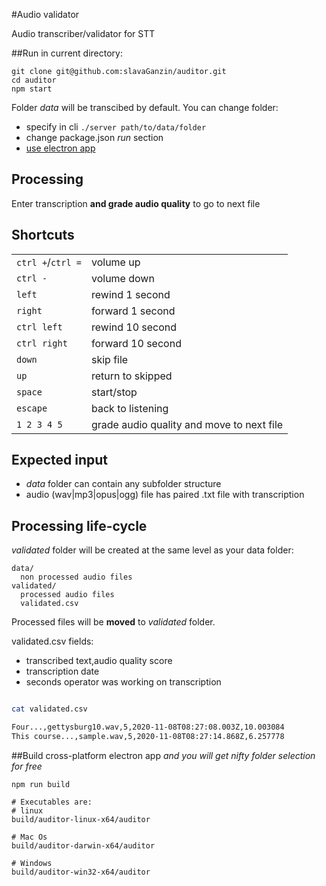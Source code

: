 #Audio validator


Audio transcriber/validator for STT


##Run in current directory:
```
git clone git@github.com:slavaGanzin/auditor.git
cd auditor
npm start
```

Folder *data* will be transcibed by default.
You can change folder:
  - specify in cli `./server path/to/data/folder`
  - change package.json *run* section
  - [use electron app](##build-cross-platform-electron-app)


## Processing
Enter transcription **and grade audio quality** to go to next file


## Shortcuts
|||
|---|---|
`ctrl +`/`ctrl =` | volume up
`ctrl -` | volume down
`left` | rewind 1 second
`right` | forward 1 second
`ctrl left` | rewind 10 second
`ctrl right` | forward 10 second
`down` | skip file
`up` | return to skipped
`space` | start/stop
`escape` | back to listening
`1 2 3 4 5` | grade audio quality and move to next file


## Expected input

- *data* folder can contain any subfolder structure
- audio (wav|mp3|opus|ogg) file has paired .txt file with transcription


## Processing life-cycle

*validated* folder will be created at the same level as your data folder:
```
data/
  non processed audio files
validated/
  processed audio files
  validated.csv

```
Processed files will be **moved** to *validated* folder.

validated.csv fields:
- transcribed text,audio quality score
- transcription date
- seconds operator was working on transcription

```sh

cat validated.csv

Four...,gettysburg10.wav,5,2020-11-08T08:27:08.003Z,10.003084
This course...,sample.wav,5,2020-11-08T08:27:14.868Z,6.257778

```

##Build cross-platform electron app
*and you will get nifty folder selection for free*

```
npm run build

# Executables are:
# linux
build/auditor-linux-x64/auditor

# Mac Os
build/auditor-darwin-x64/auditor

# Windows
build/auditor-win32-x64/auditor
```
